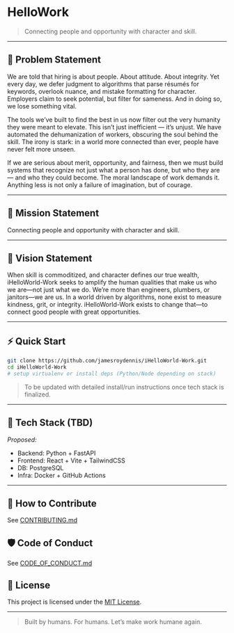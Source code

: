 # HelloWork

> Connecting people and opportunity with character and skill.

---

## 📌 Problem Statement
We are told that hiring is about people. About attitude. About integrity. Yet every day, we defer judgment to algorithms that parse résumés for keywords, overlook nuance, and mistake formatting for character. Employers claim to seek potential, but filter for sameness. And in doing so, we lose something vital.

The tools we’ve built to find the best in us now filter out the very humanity they were meant to elevate. This isn’t just inefficient — it’s unjust. We have automated the dehumanization of workers, obscuring the soul behind the skill. The irony is stark: in a world more connected than ever, people have never felt more unseen.

If we are serious about merit, opportunity, and fairness, then we must build systems that recognize not just what a person has done, but who they are — and who they could become. The moral landscape of work demands it. Anything less is not only a failure of imagination, but of courage.

---

## 🎯 Mission Statement
Connecting people and opportunity with character and skill.

---

## 🌅 Vision Statement
When skill is commoditized, and character defines our true wealth, iHelloWorld-Work seeks to amplify the human qualities that make us who we are—not just what we do. We’re more than engineers, plumbers, or janitors—we are us. In a world driven by algorithms, none exist to measure kindness, grit, or integrity. iHelloWorld-Work exists to change that—to connect good people with great opportunities.

---

## ⚡ Quick Start
```bash
git clone https://github.com/jamesroydennis/iHelloWorld-Work.git
cd iHelloWorld-Work
# setup virtualenv or install deps (Python/Node depending on stack)
```

> To be updated with detailed install/run instructions once tech stack is finalized.

---

## 🧰 Tech Stack (TBD)
_Proposed:_
- Backend: Python + FastAPI
- Frontend: React + Vite + TailwindCSS
- DB: PostgreSQL
- Infra: Docker + GitHub Actions

---

## 🤝 How to Contribute
See [CONTRIBUTING.md](CONTRIBUTING.md)

## 🛡 Code of Conduct
See [CODE_OF_CONDUCT.md](CODE_OF_CONDUCT.md)

## 📜 License
This project is licensed under the [MIT License](LICENSE).

---

> Built by humans. For humans. Let’s make work humane again.
